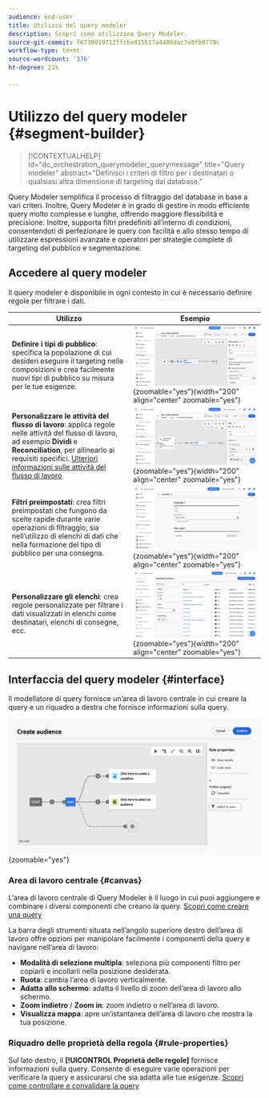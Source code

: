 ```yaml
---
audience: end-user
title: Utilizzo del query modeler
description: Scopri come utilizzare Query Modeler.
source-git-commit: f6730819712ffcbe815517a4406dac7e8fb9779c
workflow-type: tm+mt
source-wordcount: '376'
ht-degree: 21%

---
```


# Utilizzo del query modeler {#segment-builder}

>[!CONTEXTUALHELP]
>id="dc_orchestration_querymodeler_querymessage"
>title="Query modeler"
>abstract="Definisci i criteri di filtro per i destinatari o qualsiasi altra dimensione di targeting dal database."

Query Modeler semplifica il processo di filtraggio del database in base a vari criteri. Inoltre, Query Modeler è in grado di gestire in modo efficiente query molto complesse e lunghe, offrendo maggiore flessibilità e precisione. Inoltre, supporta filtri predefiniti all’interno di condizioni, consentendoti di perfezionare le query con facilità e allo stesso tempo di utilizzare espressioni avanzate e operatori per strategie complete di targeting del pubblico e segmentazione.

## Accedere al query modeler

Il query modeler è disponibile in ogni contesto in cui è necessario definire regole per filtrare i dati.

| Utilizzo | Esempio |
|  ---  |  ---  |
| **Definire i tipi di pubblico**: specifica la popolazione di cui desideri eseguire il targeting nelle composizioni e crea facilmente nuovi tipi di pubblico su misura per le tue esigenze. | ![](assets/access-audience.png){zoomable="yes"}{width="200" align="center" zoomable="yes"} |
| **Personalizzare le attività del flusso di lavoro**: applica regole nelle attività del flusso di lavoro, ad esempio **Dividi** e **Reconciliation**, per allinearlo ai requisiti specifici. [Ulteriori informazioni sulle attività del flusso di lavoro](../compositions/activities/about-activities.md) | ![](assets/access-workflow.png){zoomable="yes"}{width="200" align="center" zoomable="yes"} |
| **Filtri preimpostati**: crea filtri preimpostati che fungono da scelte rapide durante varie operazioni di filtraggio, sia nell’utilizzo di elenchi di dati che nella formazione del tipo di pubblico per una consegna. | ![](assets/access-predefined-filter.png){zoomable="yes"}{width="200" align="center" zoomable="yes"} |
| **Personalizzare gli elenchi**: crea regole personalizzate per filtrare i dati visualizzati in elenchi come destinatari, elenchi di consegne, ecc. | ![](assets/access-lists.png){zoomable="yes"}{width="200" align="center" zoomable="yes"} |

## Interfaccia del query modeler {#interface}

Il modellatore di query fornisce un’area di lavoro centrale in cui creare la query e un riquadro a destra che fornisce informazioni sulla query.

![](assets/query-interface.png){zoomable="yes"}

### Area di lavoro centrale {#canvas}

L’area di lavoro centrale di Query Modeler è il luogo in cui puoi aggiungere e combinare i diversi componenti che creano la query. [Scopri come creare una query](build-query.md)

La barra degli strumenti situata nell’angolo superiore destro dell’area di lavoro offre opzioni per manipolare facilmente i componenti della query e navigare nell’area di lavoro:

* **Modalità di selezione multipla**: seleziona più componenti filtro per copiarli e incollarli nella posizione desiderata.
* **Ruota**: cambia l’area di lavoro verticalmente.
* **Adatta allo schermo**: adatta il livello di zoom dell’area di lavoro allo schermo.
* **Zoom indietro** / **Zoom in**: zoom indietro o nell’area di lavoro.
* **Visualizza mappa**: apre un’istantanea dell’area di lavoro che mostra la tua posizione.

### Riquadro delle proprietà della regola {#rule-properties}

Sul lato destro, il **[!UICONTROL Proprietà delle regole]** fornisce informazioni sulla query. Consente di eseguire varie operazioni per verificare la query e assicurarsi che sia adatta alle tue esigenze. [Scopri come controllare e convalidare la query](build-query.md#check-and-validate-your-query)
